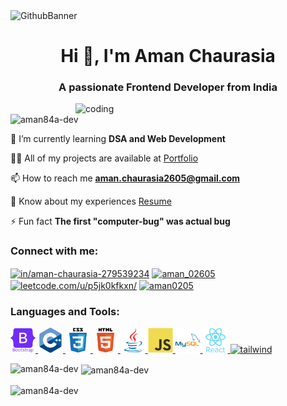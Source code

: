 <img width="3780" height="1890" alt="GithubBanner" src="https://github.com/user-attachments/assets/fdba02cc-9631-4629-8514-ec914543916d" />

<h1 align="center">Hi 👋, I'm Aman Chaurasia</h1>
<h3 align="center">A passionate Frontend Developer from India</h3>

<img align="right" alt="coding" width="400" src="https://camo.githubusercontent.com/4d9f5ecceb711eec6e2018f38a5677dc657c9738d4a65ba3b928c41c0a45b439/68747470733a2f2f6d69726f2e6d656469756d2e636f6d2f6d61782f313336302f302a37513379765349765f7430696f4a2d5a2e676966">

<p align="left"> <img src="https://komarev.com/ghpvc/?username=aman84a-dev&label=Profile%20views&color=0e75b6&style=flat" alt="aman84a-dev" /> </p>

🌱 I’m currently learning **DSA and Web Development**

 👨‍💻 All of my projects are available at [Portfolio](https://aman84a-dev.github.io/Aman-Chaurasia-portfolio/)

📫 How to reach me **aman.chaurasia2605@gmail.com**

📄 Know about my experiences [Resume](https://drive.google.com/file/d/1Y0pV3915ED0jsyKfxoRYRxPcezo75nfD/view?pli=1)

⚡ Fun fact **The first "computer-bug" was actual bug**

<h3 align="left">Connect with me:</h3>
<p align="left">
<a href="https://linkedin.com/in/in/aman-chaurasia-279539234" target="blank"><img align="center" src="https://raw.githubusercontent.com/rahuldkjain/github-profile-readme-generator/master/src/images/icons/Social/linked-in-alt.svg" alt="in/aman-chaurasia-279539234" height="30" width="40" /></a>
<a href="https://instagram.com/aman_02605" target="blank"><img align="center" src="https://raw.githubusercontent.com/rahuldkjain/github-profile-readme-generator/master/src/images/icons/Social/instagram.svg" alt="aman_02605" height="30" width="40" /></a>
<a href="https://leetcode.com/u/p5jk0kfkxn/" target="blank"><img align="center" src="https://raw.githubusercontent.com/rahuldkjain/github-profile-readme-generator/master/src/images/icons/Social/leet-code.svg" alt="leetcode.com/u/p5jk0kfkxn/" height="30" width="40" /></a>
<a href="https://https://www.geeksforgeeks.org/user/aman_02605/" target="blank"><img align="center" src="https://raw.githubusercontent.com/rahuldkjain/github-profile-readme-generator/master/src/images/icons/Social/geeks-for-geeks.svg" alt="aman0205" height="30" width="40" /></a>
</p>

<h3 align="left">Languages and Tools:</h3>
<p align="left"> <a href="https://getbootstrap.com" target="_blank" rel="noreferrer"> <img src="https://raw.githubusercontent.com/devicons/devicon/master/icons/bootstrap/bootstrap-plain-wordmark.svg" alt="bootstrap" width="40" height="40"/> </a> <a href="https://www.w3schools.com/cpp/" target="_blank" rel="noreferrer"> <img src="https://raw.githubusercontent.com/devicons/devicon/master/icons/cplusplus/cplusplus-original.svg" alt="cplusplus" width="40" height="40"/> </a> <a href="https://www.w3schools.com/css/" target="_blank" rel="noreferrer"> <img src="https://raw.githubusercontent.com/devicons/devicon/master/icons/css3/css3-original-wordmark.svg" alt="css3" width="40" height="40"/> </a> <a href="https://www.w3.org/html/" target="_blank" rel="noreferrer"> <img src="https://raw.githubusercontent.com/devicons/devicon/master/icons/html5/html5-original-wordmark.svg" alt="html5" width="40" height="40"/> </a> <a href="https://www.java.com" target="_blank" rel="noreferrer"> <img src="https://raw.githubusercontent.com/devicons/devicon/master/icons/java/java-original.svg" alt="java" width="40" height="40"/> </a> <a href="https://developer.mozilla.org/en-US/docs/Web/JavaScript" target="_blank" rel="noreferrer"> <img src="https://raw.githubusercontent.com/devicons/devicon/master/icons/javascript/javascript-original.svg" alt="javascript" width="40" height="40"/> </a> <a href="https://www.mysql.com/" target="_blank" rel="noreferrer"> <img src="https://raw.githubusercontent.com/devicons/devicon/master/icons/mysql/mysql-original-wordmark.svg" alt="mysql" width="40" height="40"/> </a> <a href="https://reactjs.org/" target="_blank" rel="noreferrer"> <img src="https://raw.githubusercontent.com/devicons/devicon/master/icons/react/react-original-wordmark.svg" alt="react" width="40" height="40"/> </a> <a href="https://tailwindcss.com/" target="_blank" rel="noreferrer"> <img src="https://www.vectorlogo.zone/logos/tailwindcss/tailwindcss-icon.svg" alt="tailwind" width="40" height="40"/> </a> </p>

<p><img align="left" src="https://github-readme-stats.vercel.app/api/top-langs?username=aman84a-dev&show_icons=true&locale=en&layout=compact" alt="aman84a-dev" /></p>

<p>&nbsp;<img align="center" src="https://github-readme-stats.vercel.app/api?username=aman84a-dev&show_icons=true&locale=en" alt="aman84a-dev" /></p>

<p><img align="center" src="https://github-readme-streak-stats.herokuapp.com/?user=aman84a-dev&" alt="aman84a-dev" /></p>
